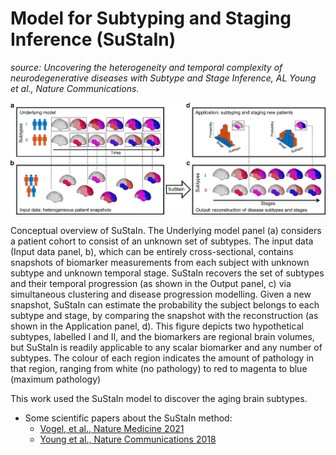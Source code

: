 # Model for Subtyping and Staging Inference (SuStaIn)
_source: Uncovering the heterogeneity and temporal complexity of neurodegenerative diseases with Subtype and Stage Inference, AL Young et al., Nature Communications._

<img src="../../_static/img/sustain.png" width="640px" alt="EBM from (Oxtoby et al., Brain 2021)">

Conceptual overview of SuStaIn. The Underlying model panel (a) considers a patient cohort to consist of an unknown set of subtypes. The input data (Input data panel, b), which can be entirely cross-sectional, contains snapshots of biomarker measurements from each subject with unknown subtype and unknown temporal stage. SuStaIn recovers the set of subtypes and their temporal progression (as shown in the Output panel, c) via simultaneous clustering and disease progression modelling. Given a new snapshot, SuStaIn can estimate the probability the subject belongs to each subtype and stage, by comparing the snapshot with the reconstruction (as shown in the Application panel, d). This figure depicts two hypothetical subtypes, labelled I and II, and the biomarkers are regional brain volumes, but SuStaIn is readily applicable to any scalar biomarker and any number of subtypes. The colour of each region indicates the amount of pathology in that region, ranging from white (no pathology) to red to magenta to blue (maximum pathology)

This work used the SuStaIn model to discover the aging brain subtypes.

- Some scientific papers about the SuStaIn method:
  - [Vogel, et al., Nature Medicine 2021](https://www.nature.com/articles/s41591-021-01309-6)
  - [Young et al., Nature Communications 2018](https://www.nature.com/articles/s41467-018-05892-0)
